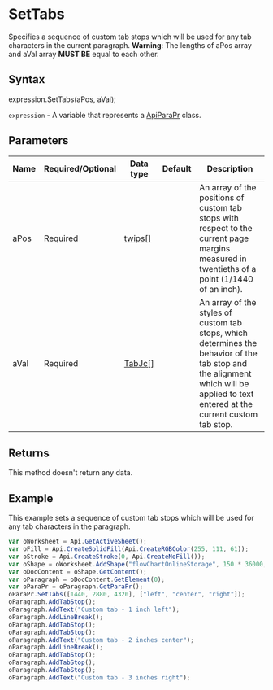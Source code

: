# SetTabs

Specifies a sequence of custom tab stops which will be used for any tab characters in the current paragraph.
**Warning**: The lengths of aPos array and aVal array **MUST BE** equal to each other.

## Syntax

expression.SetTabs(aPos, aVal);

`expression` - A variable that represents a [ApiParaPr](../ApiParaPr.md) class.

## Parameters

| **Name** | **Required/Optional** | **Data type** | **Default** | **Description** |
| ------------- | ------------- | ------------- | ------------- | ------------- |
| aPos | Required | [twips[]](../../Enumeration/twips.md) |  | An array of the positions of custom tab stops with respect to the current page margins measured in twentieths of a point (1/1440 of an inch). |
| aVal | Required | [TabJc[]](../../Enumeration/TabJc.md) |  | An array of the styles of custom tab stops, which determines the behavior of the tab stop and the alignment which will be applied to text entered at the current custom tab stop. |

## Returns

This method doesn't return any data.

## Example

This example sets a sequence of custom tab stops which will be used for any tab characters in the paragraph.

```javascript
var oWorksheet = Api.GetActiveSheet();
var oFill = Api.CreateSolidFill(Api.CreateRGBColor(255, 111, 61));
var oStroke = Api.CreateStroke(0, Api.CreateNoFill());
var oShape = oWorksheet.AddShape("flowChartOnlineStorage", 150 * 36000, 70 * 36000, oFill, oStroke, 0, 2 * 36000, 0, 3 * 36000);
var oDocContent = oShape.GetContent();
var oParagraph = oDocContent.GetElement(0);
var oParaPr = oParagraph.GetParaPr();
oParaPr.SetTabs([1440, 2880, 4320], ["left", "center", "right"]);
oParagraph.AddTabStop();
oParagraph.AddText("Custom tab - 1 inch left");
oParagraph.AddLineBreak();
oParagraph.AddTabStop();
oParagraph.AddTabStop();
oParagraph.AddText("Custom tab - 2 inches center");
oParagraph.AddLineBreak();
oParagraph.AddTabStop();
oParagraph.AddTabStop();
oParagraph.AddTabStop();
oParagraph.AddText("Custom tab - 3 inches right");
```

